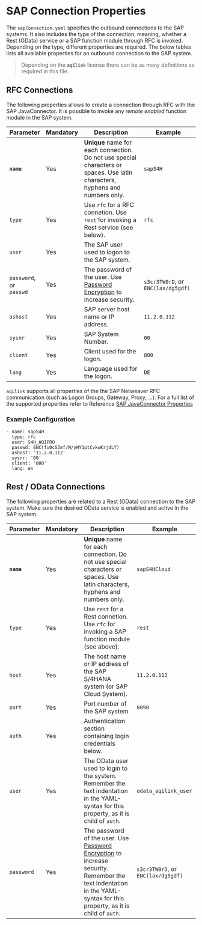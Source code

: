 # SAP Connection Properties

The `sapConnection.yaml` specifies the outbound connections to the SAP systems. It also includes the type of the connection, meaning, whether a Rest (OData) service or a SAP function module through RFC is invoked. Depending on the type, different properties are required. The below  tables lists all available properties for an outbound connection to the SAP system.

> Depending on the **`aqilink`** license there can be as many definitions as required in this file.

## RFC Connections
The following properties allows to create a connection through RFC with the SAP JavaConnector. It is possible to invoke any *remote enabled* function module in the SAP system. 

| Parameter      | Mandatory | Description | Example |
| ----------- | ----------- |----------- | ----------- | 
| **``name``** | Yes |   **Unique** name for each connection. Do not use special characters or spaces. Use latin characters, hyphens and numbers only. |  `sapS4H` |
| ``type`` | Yes | Use `rfc` for a RFC connetion. Use `rest` for invoking a Rest service (see below).  |  `rfc` |
| ``user`` | Yes | The SAP user used to logon to the SAP system.      | |
| ``password``, or<br/> `passwd` | Yes | The password of the user. Use [Password Encryption](../../reference/password-encryption.md) to increase security.    | `s3cr3TW0rD`, or `ENC(lax/dg5gdf)`  |
| ``ashost`` | Yes | SAP server host name or IP address.    | `11.2.0.112` |
| ``sysnr`` | Yes | SAP System Number.      | `00` |
| ``client`` | Yes | Client used for the logon.      | `800` |
| ``lang`` | Yes | Language used for the logon.      | `DE` |

`aqilink` supports all properties of the the SAP Netweaver RFC communication (such as Logon Groups, Gateway, Proxy, ...). For a full list of the supported properties refer to Reference [SAP JavaConnector Properties](../) 

### Example Configuration

```
- name: sapS4H
  type: rfc
  user: S4H_AQIPRO
  passwd: ENC(fu0cS5mf/W/yHY1ptCvkwKrjdLY)
  ashost: '11.2.0.112'
  sysnr: '00'
  client: '800'
  lang: en
``` 


## Rest / OData Connections
The following properties are related to a Rest (OData) connection to the SAP system. Make sure the desired OData service is enabled and active in the SAP system.

| Parameter      | Mandatory | Description | Example |
| ----------- | ----------- |----------- | ----------- | 
| **``name``** | Yes |   **Unique** name for each connection. Do not use special characters or spaces. Use latin characters, hyphens and numbers only. |  `sapS4HCloud` |
| ``type`` | Yes | Use `rest` for a Rest connetion. Use `rfc` for invoking a SAP function module (see above).  |  `rest` |
| ``host`` | Yes | The host name or IP address of the SAP S/4HANA system (or SAP Cloud System).      | `11.2.0.112`  |
| ``port`` | Yes | Port number of the SAP system  | `8090`  |
| ``auth`` | Yes | Authentication section containing login credentials below.    |  |
| ``user`` | Yes | The OData user used to login to the system. <br/>Remember the text indentation in the YAML-syntax for this property, as it is child of `auth`.      | `odata_aqilink_user` |
| ``password`` | Yes | The password of the user. Use [Password Encryption](../../reference/password-encryption.md) to increase security.<br/>Remember the text indentation in the YAML-syntax for this property, as it is child of `auth`.     | `s3cr3TW0rD`, or `ENC(lax/dg5gdf)`  |
